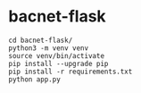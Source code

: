 # bacnet-flask

```
cd bacnet-flask/
python3 -m venv venv
source venv/bin/activate
pip install --upgrade pip
pip install -r requirements.txt
python app.py
```
